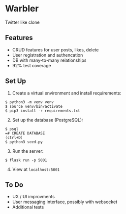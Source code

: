 # Warbler

Twitter like clone

## Features
- CRUD features for user posts, likes, delete
- User registration and authencation
- DB with many-to-many relationships
- 92% test coverage

## Set Up
1. Create a virtual environment and install requirements:
```
$ python3 -m venv venv
$ source venv/bin/activate
$ pip3 install -r requirements.txt
```
2. Set up the database (PostgreSQL):
```
$ psql
=# CREATE DATABASE
(ctrl+D)
$ python3 seed.py
```
3. Run the server:
```
$ flask run -p 5001
```
4. View at `localhost:5001`

## To Do
- UX / UI improvments 
- User messaging interface, possibly with websocket
- Additional tests
